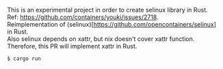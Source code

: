 This is an experimental project in order to create selinux library in Rust.  
Ref: https://github.com/containers/youki/issues/2718.  
Reimplementation of (selinux)[https://github.com/opencontainers/selinux] in Rust.  
Also selinux depends on xattr, but nix doesn't cover xattr function. 
Therefore, this PR will implement xattr in Rust.

```console
$ cargo run
```
